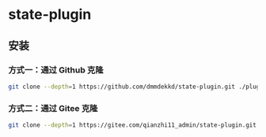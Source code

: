 # state-plugin

## 安装

### 方式一：通过 Github 克隆

```bash
git clone --depth=1 https://github.com/dmmdekkd/state-plugin.git ./plugins/state-plugin
```

### 方式二：通过 Gitee 克隆

```bash
git clone --depth=1 https://gitee.com/qianzhi11_admin/state-plugin.git ./plugins/state-plugin
```